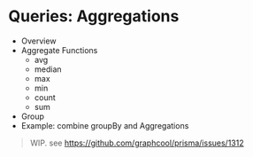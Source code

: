 # Queries: Aggregations

* Overview
* Aggregate Functions
  * avg
  * median
  * max
  * min
  * count
  * sum
* Group
* Example: combine groupBy and Aggregations

> WIP. see https://github.com/graphcool/prisma/issues/1312